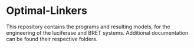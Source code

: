 # Optimal-Linkers
This repository contains the programs and resulting models, for the engineering of the luciferase and BRET systems. Additional documentation can be found their respective folders. 
